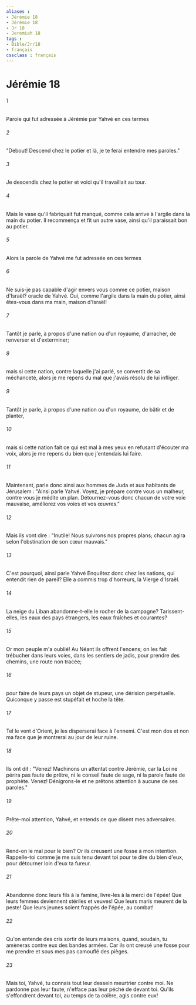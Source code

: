 ```yaml
---
aliases : 
- Jérémie 18
- Jérémie 18
- Jr 18
- Jeremiah 18
tags : 
- Bible/Jr/18
- français
cssclass : français
---
```


# Jérémie 18

###### 1
Parole qui fut adressée à Jérémie par Yahvé en ces termes
###### 2
"Debout! Descend chez le potier et là, je te ferai entendre mes paroles."
###### 3
Je descendis chez le potier et voici qu'il travaillait au tour.
###### 4
Mais le vase qu'il fabriquait fut manqué, comme cela arrive à l'argile dans la main du potier. Il recommença et fit un autre vase, ainsi qu'il paraissait bon au potier.
###### 5
Alors la parole de Yahvé me fut adressée en ces termes
###### 6
Ne suis-je pas capable d'agir envers vous comme ce potier, maison d'Israël? oracle de Yahvé. Oui, comme l'argile dans la main du potier, ainsi êtes-vous dans ma main, maison d'Israël!
###### 7
Tantôt je parle, à propos d'une nation ou d'un royaume, d'arracher, de renverser et d'exterminer;
###### 8
mais si cette nation, contre laquelle j'ai parlé, se convertit de sa méchanceté, alors je me repens du mal que j'avais résolu de lui infliger.
###### 9
Tantôt je parle, à propos d'une nation ou d'un royaume, de bâtir et de planter,
###### 10
mais si cette nation fait ce qui est mal à mes yeux en refusant d'écouter ma voix, alors je me repens du bien que j'entendais lui faire.
###### 11
Maintenant, parle donc ainsi aux hommes de Juda et aux habitants de Jérusalem : "Ainsi parle Yahvé. Voyez, je prépare contre vous un malheur, contre vous je médite un plan. Détournez-vous donc chacun de votre voie mauvaise, améliorez vos voies et vos œuvres."
###### 12
Mais ils vont dire : "Inutile! Nous suivrons nos propres plans; chacun agira selon l'obstination de son cœur mauvais."
###### 13
C'est pourquoi, ainsi parle Yahvé Enquêtez donc chez les nations, qui entendit rien de pareil? Elle a commis trop d'horreurs, la Vierge d'Israël.
###### 14
La neige du Liban abandonne-t-elle le rocher de la campagne? Tarissent-elles, les eaux des pays étrangers, les eaux fraîches et courantes?
###### 15
Or mon peuple m'a oublié! Au Néant ils offrent l'encens; on les fait trébucher dans leurs voies, dans les sentiers de jadis, pour prendre des chemins, une route non tracée;
###### 16
pour faire de leurs pays un objet de stupeur, une dérision perpétuelle. Quiconque y passe est stupéfait et hoche la tête.
###### 17
Tel le vent d'Orient, je les disperserai face à l'ennemi. C'est mon dos et non ma face que je montrerai au jour de leur ruine.
###### 18
Ils ont dit : "Venez! Machinons un attentat contre Jérémie, car la Loi ne périra pas faute de prêtre, ni le conseil faute de sage, ni la parole faute de prophète. Venez! Dénigrons-le et ne prêtons attention à aucune de ses paroles."
###### 19
Prête-moi attention, Yahvé, et entends ce que disent mes adversaires.
###### 20
Rend-on le mal pour le bien? Or ils creusent une fosse à mon intention. Rappelle-toi comme je me suis tenu devant toi pour te dire du bien d'eux, pour détourner loin d'eux ta fureur.
###### 21
Abandonne donc leurs fils à la famine, livre-les à la merci de l'épée! Que leurs femmes deviennent stériles et veuves! Que leurs maris meurent de la peste! Que leurs jeunes soient frappés de l'épée, au combat!
###### 22
Qu'on entende des cris sortir de leurs maisons, quand, soudain, tu amèneras contre eux des bandes armées. Car ils ont creusé une fosse pour me prendre et sous mes pas camouflé des pièges.
###### 23
Mais toi, Yahvé, tu connais tout leur dessein meurtrier contre moi. Ne pardonne pas leur faute, n'efface pas leur péché de devant toi. Qu'ils s'effondrent devant toi, au temps de ta colère, agis contre eux!
